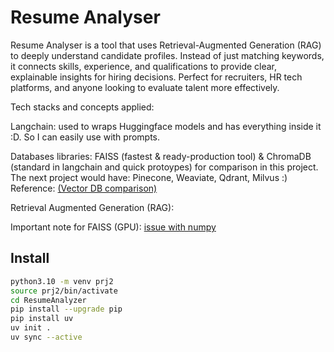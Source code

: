 # Resume Analyser

Resume Analyser is a tool that uses Retrieval-Augmented Generation (RAG) to deeply understand candidate profiles. Instead of just matching keywords, it connects skills, experience, and qualifications to provide clear, explainable insights for hiring decisions. Perfect for recruiters, HR tech platforms, and anyone looking to evaluate talent more effectively.

Tech stacks and concepts applied:

Langchain: used to wraps Huggingface models and has everything inside it :D. So I can easily use with prompts.

Databases libraries: FAISS (fastest & ready-production tool) & ChromaDB (standard in langchain and quick protoypes) for comparison in this project. The next project would have: Pinecone, Weaviate, Qdrant, Milvus :) Reference: [(Vector DB comparison)](https://medium.com/tech-ai-made-easy/vector-database-comparison-pinecone-vs-weaviate-vs-qdrant-vs-faiss-vs-milvus-vs-chroma-2025-15bf152f891d)

Retrieval Augmented Generation (RAG):

Important note for FAISS (GPU): [issue with numpy](https://github.com/facebookresearch/faiss/issues/3526)


## Install

```bash
python3.10 -m venv prj2
source prj2/bin/activate
cd ResumeAnalyzer
pip install --upgrade pip
pip install uv
uv init . 
uv sync --active
```
